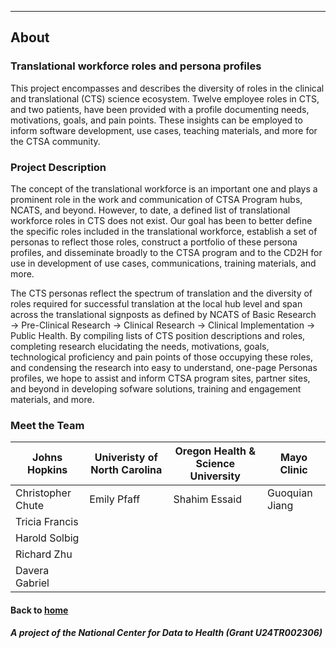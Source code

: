 ---
## About

### Translational workforce roles and persona profiles

This project encompasses and describes the diversity of roles in the clinical and translational (CTS) science ecosystem. Twelve employee roles in CTS, and two patients, have been provided with a profile documenting needs, motivations, goals, and pain points. These insights can be employed to inform software development, use cases, teaching materials, and more for the CTSA community. 


### Project Description

The concept of the translational workforce is an important one and plays a prominent role in the work and communication of CTSA Program hubs, NCATS, and beyond. However, to date, a defined list of translational workforce roles in CTS does not exist. Our goal has been to better define the specific roles included in the translational workforce, establish a set of personas to reflect those roles, construct a portfolio of these persona profiles, and disseminate broadly to the CTSA program and to the CD2H for use in development of use cases, communications, training materials, and more.

The CTS personas reflect the spectrum of translation and the diversity of roles required for successful translation at the local hub level and span across the translational signposts as defined by NCATS of Basic Research →  Pre-Clinical Research → Clinical Research → Clinical Implementation → Public Health. By compiling lists of CTS position descriptions and roles, completing research elucidating the needs, motivations, goals, technological proficiency and pain points of those occupying these roles, and condensing the research into easy to understand, one-page Personas profiles, we hope to assist and inform CTSA program sites, partner sites, and beyond in developing sofware solutions, training and engagement materials, and more.

### Meet the Team

| Johns Hopkins| Univeristy of North Carolina | Oregon Health & Science University | Mayo Clinic
| --- | --- | --- | --- |
| Christopher Chute | Emily Pfaff | Shahim Essaid | Guoquian Jiang
| Tricia Francis |  |      |        |
| Harold Solbig |  |      |        |
| Richard Zhu |  |     |       |
| Davera Gabriel |        |    |     |                                   

#### Back to [home](https://data2health.github.io/data-harmonization/)

##### A project of the National Center for Data to Health (Grant U24TR002306)
